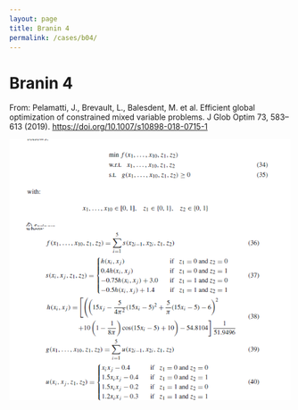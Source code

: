 ```yaml
---
layout: page
title: Branin 4
permalink: /cases/b04/
---
```


# Branin 4


From: Pelamatti, J., Brevault, L., Balesdent, M. et al. Efficient global optimization of constrained mixed variable problems. J Glob Optim 73, 583–613 (2019). https://doi.org/10.1007/s10898-018-0715-1

<img align="left" src="https://raw.githubusercontent.com/mixed-optimization-benchmark/mixed-optimization-benchmark.github.io/master/Cas%20test/Branin_4.PNG" >
